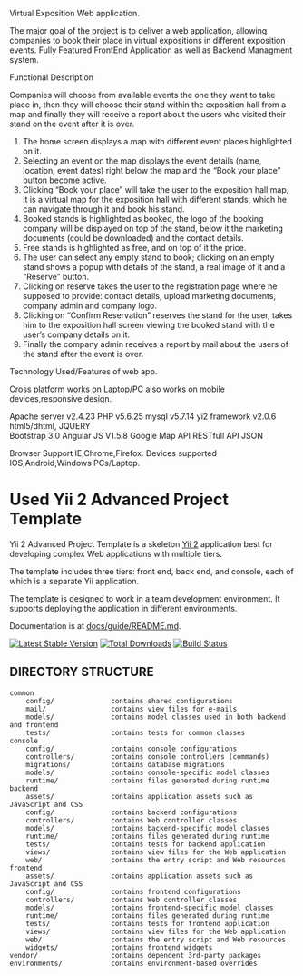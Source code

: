Virtual Exposition Web application.

The major goal of the project is to deliver a web application, allowing companies to
book their place in virtual expositions in different exposition events.
Fully Featured FrontEnd Application as well as Backend Managment system.


Functional Description

Companies will choose from available events the one they want to take place in, then
they will choose their stand within the exposition hall from a map and finally they will
receive a report about the users who visited their stand on the event after it is over.

1. The home screen displays a map with different event places highlighted on it.
2. Selecting an event on the map displays the event details (name, location, event
dates) right below the map and the “Book your place” button become active.
3. Clicking “Book your place” will take the user to the exposition hall map, it is a virtual
map for the exposition hall with different stands, which he can navigate through it
and book his stand.
4. Booked stands is highlighted as booked, the logo of the booking company will be
displayed on top of the stand, below it the marketing documents (could be
downloaded) and the contact details.
5. Free stands is highlighted as free, and on top of it the price.
6. The user can select any empty stand to book; clicking on an empty stand shows a
popup with details of the stand, a real image of it and a “Reserve” button.
7. Clicking on reserve takes the user to the registration page where he supposed to
provide: contact details, upload marketing documents, company admin and
company logo.
8. Clicking on “Confirm Reservation” reserves the stand for the user, takes him to the
exposition hall screen viewing the booked stand with the user’s company details
on it.
9. Finally the company admin receives a report by mail about the users of the stand
after the event is over.

Technology Used/Features of web app.

Cross platform works on Laptop/PC also works on mobile devices,responsive design.

Apache server  v2.4.23
PHP            v5.6.25
mysql          v5.7.14
yi2 framework  v2.0.6
html5/dhtml,
JQUERY       
Bootstrap     3.0
Angular JS    V1.5.8
Google Map    API
RESTfull API  JSON

Browser Support 
IE,Chrome,Firefox.
Devices supported
IOS,Android,Windows PCs/Laptop.




Used Yii 2 Advanced Project Template
===============================

Yii 2 Advanced Project Template is a skeleton [Yii 2](http://www.yiiframework.com/) application best for
developing complex Web applications with multiple tiers.

The template includes three tiers: front end, back end, and console, each of which
is a separate Yii application.

The template is designed to work in a team development environment. It supports
deploying the application in different environments.

Documentation is at [docs/guide/README.md](docs/guide/README.md).

[![Latest Stable Version](https://poser.pugx.org/yiisoft/yii2-app-advanced/v/stable.png)](https://packagist.org/packages/yiisoft/yii2-app-advanced)
[![Total Downloads](https://poser.pugx.org/yiisoft/yii2-app-advanced/downloads.png)](https://packagist.org/packages/yiisoft/yii2-app-advanced)
[![Build Status](https://travis-ci.org/yiisoft/yii2-app-advanced.svg?branch=master)](https://travis-ci.org/yiisoft/yii2-app-advanced)

DIRECTORY STRUCTURE
-------------------

```
common
    config/              contains shared configurations
    mail/                contains view files for e-mails
    models/              contains model classes used in both backend and frontend
    tests/               contains tests for common classes    
console
    config/              contains console configurations
    controllers/         contains console controllers (commands)
    migrations/          contains database migrations
    models/              contains console-specific model classes
    runtime/             contains files generated during runtime
backend
    assets/              contains application assets such as JavaScript and CSS
    config/              contains backend configurations
    controllers/         contains Web controller classes
    models/              contains backend-specific model classes
    runtime/             contains files generated during runtime
    tests/               contains tests for backend application    
    views/               contains view files for the Web application
    web/                 contains the entry script and Web resources
frontend
    assets/              contains application assets such as JavaScript and CSS
    config/              contains frontend configurations
    controllers/         contains Web controller classes
    models/              contains frontend-specific model classes
    runtime/             contains files generated during runtime
    tests/               contains tests for frontend application
    views/               contains view files for the Web application
    web/                 contains the entry script and Web resources
    widgets/             contains frontend widgets
vendor/                  contains dependent 3rd-party packages
environments/            contains environment-based overrides
```
